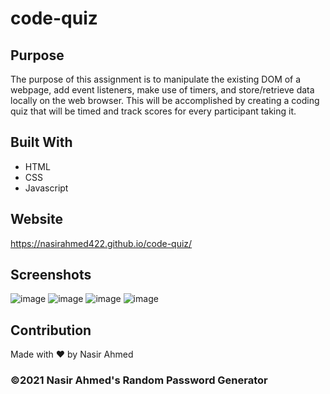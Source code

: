 # code-quiz

## Purpose
The purpose of this assignment is to manipulate the existing DOM of a webpage, add event listeners, make use of timers, and store/retrieve data locally on the web browser. This will be accomplished by creating a coding quiz that will be timed and track scores for every participant taking it.

## Built With
* HTML
* CSS
* Javascript

## Website
https://nasirahmed422.github.io/code-quiz/

## Screenshots

![image](https://user-images.githubusercontent.com/65471245/132140558-8a8f7a0a-989d-4779-8c16-1356719576cf.png)
![image](https://user-images.githubusercontent.com/65471245/132140570-ae788e66-7949-44e7-a349-fa724dc0982d.png)
![image](https://user-images.githubusercontent.com/65471245/132140573-9b1ea527-fac5-49d9-a04b-fcba8ddd5b9d.png)
![image](https://user-images.githubusercontent.com/65471245/132140574-78974ae9-ec6f-4ee1-b146-3af65a7fec73.png)

## Contribution
Made with ❤️ by Nasir Ahmed

### ©️2021 Nasir Ahmed's Random Password Generator
